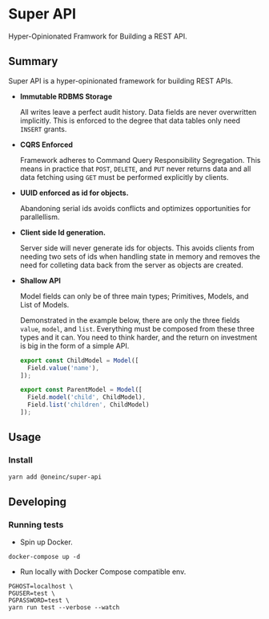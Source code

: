 # Super API

Hyper-Opinionated Framwork for Building a REST API.


## Summary

Super API is a hyper-opinionated framework for building REST APIs.

* **Immutable RDBMS Storage**

  All writes leave a perfect audit history. Data fields are never overwritten implicitly.
  This is enforced to the degree that data tables only need `INSERT` grants.

* **CQRS Enforced**

  Framework adheres to Command Query Responsibility Segregation. This means in practice that
  `POST`, `DELETE`, and `PUT` never returns data and all data fetching using `GET` must be
  performed explicitly by clients.

* **UUID enforced as id for objects.**

  Abandoning serial ids avoids conflicts and optimizes opportunities for parallellism.

* **Client side Id generation.**

  Server side will never generate ids for objects. This avoids clients from needing two sets of ids
  when handling state in memory and removes the need for colleting data back from the server as objects
  are created.

* **Shallow API**

  Model fields can only be of three main types; Primitives, Models, and List of Models.

  Demonstrated in the example below, there are only the three fields `value`, `model`, and `list`.
  Everything must be composed from these three types and it can. You need to think harder,
  and the return on investment is big in the form of a simple API.

  ```javascript
  export const ChildModel = Model([
    Field.value('name'),
  ]);

  export const ParentModel = Model([
    Field.model('child', ChildModel),
    Field.list('children', ChildModel)
  ]);
  ```


## Usage

### Install

```bash
yarn add @oneinc/super-api
```


## Developing

### Running tests

* Spin up Docker.

```
docker-compose up -d
```

* Run locally with Docker Compose compatible env.

```
PGHOST=localhost \
PGUSER=test \
PGPASSWORD=test \
yarn run test --verbose --watch
```
